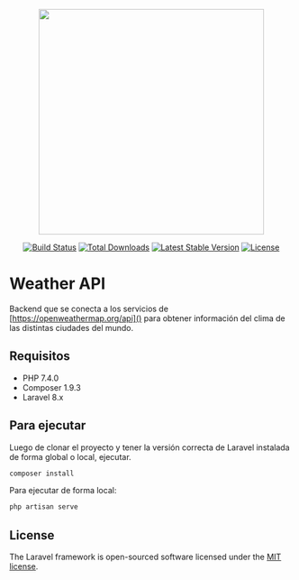 <p align="center"><a href="https://laravel.com" target="_blank"><img src="https://raw.githubusercontent.com/laravel/art/master/logo-lockup/5%20SVG/2%20CMYK/1%20Full%20Color/laravel-logolockup-cmyk-red.svg" width="400"></a></p>

<p align="center">
<a href="https://travis-ci.org/laravel/framework"><img src="https://travis-ci.org/laravel/framework.svg" alt="Build Status"></a>
<a href="https://packagist.org/packages/laravel/framework"><img src="https://img.shields.io/packagist/dt/laravel/framework" alt="Total Downloads"></a>
<a href="https://packagist.org/packages/laravel/framework"><img src="https://img.shields.io/packagist/v/laravel/framework" alt="Latest Stable Version"></a>
<a href="https://packagist.org/packages/laravel/framework"><img src="https://img.shields.io/packagist/l/laravel/framework" alt="License"></a>
</p>

# Weather API

Backend que se conecta a los servicios de [https://openweathermap.org/api]() para obtener información del clima de las distintas ciudades del mundo.

##  Requisitos

- PHP 7.4.0
- Composer 1.9.3
- Laravel 8.x

## Para ejecutar

Luego de clonar el proyecto y tener la versión correcta de Laravel instalada de forma global o local, ejecutar.

```sh
composer install
```

Para ejecutar de forma local:

```sh
php artisan serve
```

## License

The Laravel framework is open-sourced software licensed under the [MIT license](https://opensource.org/licenses/MIT).
